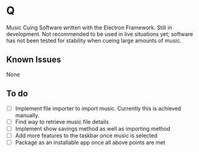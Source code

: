 # Q
Music Cuing Software written with the Electron Framework. Still in development. Not recommended to be used in live situations yet; software has not been tested for stability when cueing large amounts of music.

## Known Issues
None

## To do

- [ ] Implement file importer to import music. Currently this is achieved manually.
- [ ] Find way to retrieve music file details
- [ ] Implement show savings method as well as importing method
- [ ] Add more features to the taskbar once music is selected
- [ ] Package as an installable app once all above points are met
